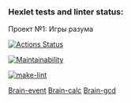 ### Hexlet tests and linter status:
Проект №1: Игры разума

[![Actions Status](https://github.com/ascendantnr/python-project-lvl1/workflows/hexlet-check/badge.svg)](https://github.com/ascendantnr/python-project-lvl1/actions)

[![Maintainability](https://api.codeclimate.com/v1/badges/a99a88d28ad37a79dbf6/maintainability)](https://codeclimate.com/github/codeclimate/codeclimate/maintainability)

[![make-lint](https://github.com/ascendantnr/python-project-lvl1/actions/workflows/make_lint.yml/badge.svg?event=push)](https://github.com/ascendantnr/python-project-lvl1/actions/workflows/make_lint.yml) 



<a href="https://asciinema.org/a/SNTFm7WPlprl8J2eigESTpURb">Brain-event</a> 
<a href="https://asciinema.org/a/Ms6fmFlIrD13l7Oc7Niu2mgtC">Brain-calc</a>
<a href=" https://asciinema.org/a/VTQbN2tCTsI9FHsS9uI97Nztz">Brain-gcd</a>
